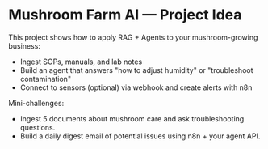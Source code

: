 # Mushroom Farm AI — Project Idea

This project shows how to apply RAG + Agents to your mushroom-growing business:
- Ingest SOPs, manuals, and lab notes
- Build an agent that answers "how to adjust humidity" or "troubleshoot contamination"
- Connect to sensors (optional) via webhook and create alerts with n8n

Mini-challenges:
- Ingest 5 documents about mushroom care and ask troubleshooting questions.
- Build a daily digest email of potential issues using n8n + your agent API.
